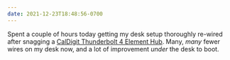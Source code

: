 ```yaml
---
date: 2021-12-23T18:48:56-0700
---
```


Spent a couple of hours today getting my desk setup thoroughly re-wired after snagging a [CalDigit Thunderbolt 4 Element Hub][hub]. Many, *many* fewer wires on my desk now, and a lot of improvement *under* the desk to boot.

[hub]: https://www.caldigit.com/thunderbolt-4-element-hub/